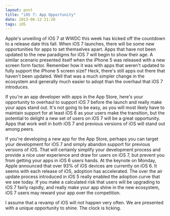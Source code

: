 ```yaml
---
layout: post
title: "iOS 7: App Opportunity"
date: 2013-06-12 21:20
tags: iOS
---
```


Apple's unveiling of iOS 7 at WWDC this week has kicked off the countdown to a release date this fall.  When iOS 7 launches, there will be some new opportunities for apps to set themselves apart.  Apps that have not been updated to the new paradigms for iOS 7 will begin to show their age.  A similar scenario presented itself when the iPhone 5 was released with a new screen form factor.  Remember how it was with apps that weren't updated to fully support the iPhone 5 screen size?  Heck, there's still apps out there that haven't been updated.  Well that was a much simpler change in the ecosystem and generally much easier to adopt than the overhaul that iOS 7 introduces.

If you're an app developer with apps in the App Store, here's your opportunity to overhaul to support iOS 7 before the launch and really make your apps stand out.  It's not going to be easy, as you will most likely have to maintain support for at least iOS 6 as your users make the transition, but the potential to delight a new set of users on iOS 7 will be a great opportunity.  Apps that work well in both iOS 7 and previous versions of iOS will stand out among peers.

If you're developing a new app for the App Store, perhaps you can target your development for iOS 7 and simply abandon support for previous versions of iOS.  That will certainly simplify your development process and provide a nice user experience and draw for users on iOS 7, but prevent you from getting your apps in iOS 6 users hands.  At the keynote on Monday, Apple announced that over 93% of iOS devices are currently on iOS 6.  It seems with each release of iOS, adoption has accelerated.  The over the air update process introduced in iOS 5 really enabled the adoption curve that we see today.  If you make a calculated risk that users will be upgrading to iOS 7 fairly rapidly, and really make your app shine in the new ecosystem, iOS 7 users may reward your app over the competition.

I assume that a revamp of iOS will not happen very often.  We are presented with a unique opportunity to shine.  The clock is ticking.